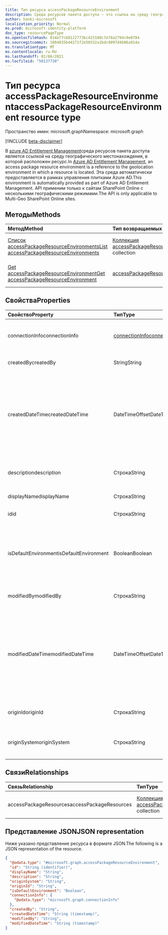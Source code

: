 ```yaml
---
title: Тип ресурса accessPackageResourceEnvironment
description: Среда ресурсов пакета доступа — это ссылка на среду географического местонахождения, в которой расположен ресурс.
author: hanki-microsoft
localization_priority: Normal
ms.prod: microsoft-identity-platform
doc_type: resourcePageType
ms.openlocfilehash: 814e77cb8122773bc425180c7e78a2794c9e0784
ms.sourcegitcommit: 1004835b44271f2e50332a1bdc9097d4b06a914a
ms.translationtype: MT
ms.contentlocale: ru-RU
ms.lasthandoff: 02/06/2021
ms.locfileid: "50137730"
---
```

# <a name="accesspackageresourceenvironment-resource-type"></a><span data-ttu-id="96433-103">Тип ресурса accessPackageResourceEnvironment</span><span class="sxs-lookup"><span data-stu-id="96433-103">accessPackageResourceEnvironment resource type</span></span>

<span data-ttu-id="96433-104">Пространство имен: microsoft.graph</span><span class="sxs-lookup"><span data-stu-id="96433-104">Namespace: microsoft.graph</span></span>

[!INCLUDE [beta-disclaimer](../../includes/beta-disclaimer.md)]

<span data-ttu-id="96433-105">В [azure AD Entitlement Management](entitlementmanagement-root.md)среда ресурсов пакета доступа является ссылкой на среду географического местонахождения, в которой расположен ресурс.</span><span class="sxs-lookup"><span data-stu-id="96433-105">In [Azure AD Entitlement Management](entitlementmanagement-root.md), an access package resource environment is a reference to the geolocation environment in which a resource is located.</span></span> <span data-ttu-id="96433-106">Эта среда автоматически предоставляется в рамках управления плитками Azure AD.</span><span class="sxs-lookup"><span data-stu-id="96433-106">This environment is automatically provided as part of Azure AD Entilement Management.</span></span> <span data-ttu-id="96433-107">API применим только к сайтам SharePoint Online с несколькими географическими режимами.</span><span class="sxs-lookup"><span data-stu-id="96433-107">The API is only applicable to Multi-Geo SharePoint Online sites.</span></span>

## <a name="methods"></a><span data-ttu-id="96433-108">Методы</span><span class="sxs-lookup"><span data-stu-id="96433-108">Methods</span></span>
|<span data-ttu-id="96433-109">Метод</span><span class="sxs-lookup"><span data-stu-id="96433-109">Method</span></span>|<span data-ttu-id="96433-110">Тип возвращаемых данных</span><span class="sxs-lookup"><span data-stu-id="96433-110">Return type</span></span>|<span data-ttu-id="96433-111">Описание</span><span class="sxs-lookup"><span data-stu-id="96433-111">Description</span></span>|
|:---|:---|:---|
|[<span data-ttu-id="96433-112">Список accessPackageResourceEnvironments</span><span class="sxs-lookup"><span data-stu-id="96433-112">List accessPackageResourceEnvironments</span></span>](../api/accesspackageresourceenvironment-list.md)|<span data-ttu-id="96433-113">[Коллекция accessPackageResourceEnvironment](../resources/accesspackageresourceenvironment.md)</span><span class="sxs-lookup"><span data-stu-id="96433-113">[accessPackageResourceEnvironment](../resources/accesspackageresourceenvironment.md) collection</span></span>|<span data-ttu-id="96433-114">Получить список объектов [accessPackageResourceEnvironment.](../resources/accesspackageresourceenvironment.md)</span><span class="sxs-lookup"><span data-stu-id="96433-114">Retrieve a list of [accessPackageResourceEnvironment](../resources/accesspackageresourceenvironment.md) objects.</span></span>|
|[<span data-ttu-id="96433-115">Get accessPackageResourceEnvironment</span><span class="sxs-lookup"><span data-stu-id="96433-115">Get accessPackageResourceEnvironment</span></span>](../api/accesspackageresourceenvironment-get.md)|[<span data-ttu-id="96433-116">accessPackageResourceEnvironment</span><span class="sxs-lookup"><span data-stu-id="96433-116">accessPackageResourceEnvironment</span></span>](../resources/accesspackageresourceenvironment.md)|<span data-ttu-id="96433-117">Чтение свойств и связей объекта [accessPackageResourceEnvironment.](../resources/accesspackageresourceenvironment.md)</span><span class="sxs-lookup"><span data-stu-id="96433-117">Read the properties and relationships of an [accessPackageResourceEnvironment](../resources/accesspackageresourceenvironment.md) object.</span></span>|

## <a name="properties"></a><span data-ttu-id="96433-118">Свойства</span><span class="sxs-lookup"><span data-stu-id="96433-118">Properties</span></span>
|<span data-ttu-id="96433-119">Свойство</span><span class="sxs-lookup"><span data-stu-id="96433-119">Property</span></span>|<span data-ttu-id="96433-120">Тип</span><span class="sxs-lookup"><span data-stu-id="96433-120">Type</span></span>|<span data-ttu-id="96433-121">Описание</span><span class="sxs-lookup"><span data-stu-id="96433-121">Description</span></span>|
|:---|:---|:---|
|<span data-ttu-id="96433-122">connectionInfo</span><span class="sxs-lookup"><span data-stu-id="96433-122">connectionInfo</span></span>|[<span data-ttu-id="96433-123">connectionInfo</span><span class="sxs-lookup"><span data-stu-id="96433-123">connectionInfo</span></span>](../resources/connectioninfo.md)|<span data-ttu-id="96433-124">Сведения о подключении среды, используемой для подключения к ресурсу.</span><span class="sxs-lookup"><span data-stu-id="96433-124">Connection information of an environment used to connect to a resource.</span></span> |
|<span data-ttu-id="96433-125">createdBy</span><span class="sxs-lookup"><span data-stu-id="96433-125">createdBy</span></span>|<span data-ttu-id="96433-126">String</span><span class="sxs-lookup"><span data-stu-id="96433-126">String</span></span>|<span data-ttu-id="96433-127">Отображаемого имени пользователя, создав этот объект.</span><span class="sxs-lookup"><span data-stu-id="96433-127">The display name of the user that created this object.</span></span>|
|<span data-ttu-id="96433-128">createdDateTime</span><span class="sxs-lookup"><span data-stu-id="96433-128">createdDateTime</span></span>|<span data-ttu-id="96433-129">DateTimeOffset</span><span class="sxs-lookup"><span data-stu-id="96433-129">DateTimeOffset</span></span>|<span data-ttu-id="96433-130">Дата и время создания объекта.</span><span class="sxs-lookup"><span data-stu-id="96433-130">The date and time that this object was created.</span></span> <br><span data-ttu-id="96433-131">Тип DateTimeOffset представляет сведения о дате и времени с использованием формата ISO 8601 и всегда указывает время в формате UTC.</span><span class="sxs-lookup"><span data-stu-id="96433-131">The DateTimeOffset type represents date and time information using ISO 8601 format and is always in UTC time.</span></span> <span data-ttu-id="96433-132">Например, полночь 1 января 2014 г. в UTC — `'2014-01-01T00:00:00Z'` это .</span><span class="sxs-lookup"><span data-stu-id="96433-132">For example, midnight UTC on Jan 1, 2014 is `'2014-01-01T00:00:00Z'`.</span></span>|
|<span data-ttu-id="96433-133">description</span><span class="sxs-lookup"><span data-stu-id="96433-133">description</span></span>|<span data-ttu-id="96433-134">Строка</span><span class="sxs-lookup"><span data-stu-id="96433-134">String</span></span>|<span data-ttu-id="96433-135">Описание этого объекта *accessPackageResourceEnvironment.*</span><span class="sxs-lookup"><span data-stu-id="96433-135">The description of this *accessPackageResourceEnvironment* object.</span></span>|
|<span data-ttu-id="96433-136">displayName</span><span class="sxs-lookup"><span data-stu-id="96433-136">displayName</span></span>|<span data-ttu-id="96433-137">Строка</span><span class="sxs-lookup"><span data-stu-id="96433-137">String</span></span>|<span data-ttu-id="96433-138">Отображаемого имени этого объекта.</span><span class="sxs-lookup"><span data-stu-id="96433-138">The display name of this object.</span></span>|
|<span data-ttu-id="96433-139">id</span><span class="sxs-lookup"><span data-stu-id="96433-139">id</span></span>|<span data-ttu-id="96433-140">Строка</span><span class="sxs-lookup"><span data-stu-id="96433-140">String</span></span>|<span data-ttu-id="96433-141">Уникальный идентификатор объекта, присвоенный системе.</span><span class="sxs-lookup"><span data-stu-id="96433-141">The system-assigned unique identifier of the object.</span></span>|
|<span data-ttu-id="96433-142">isDefaultEnvironment</span><span class="sxs-lookup"><span data-stu-id="96433-142">isDefaultEnvironment</span></span>|<span data-ttu-id="96433-143">Boolean</span><span class="sxs-lookup"><span data-stu-id="96433-143">Boolean</span></span>|<span data-ttu-id="96433-144">Определяет, является ли эта среда средой по умолчанию.</span><span class="sxs-lookup"><span data-stu-id="96433-144">Determines whether this is default environment or not.</span></span> <span data-ttu-id="96433-145">Он установлен для всех систем статического источника, таких как группы `true` Azure AD и приложения Azure AD.</span><span class="sxs-lookup"><span data-stu-id="96433-145">It is set to `true` for all static origin systems, such as Azure AD groups and Azure AD Applications.</span></span>|
|<span data-ttu-id="96433-146">modifiedBy</span><span class="sxs-lookup"><span data-stu-id="96433-146">modifiedBy</span></span>|<span data-ttu-id="96433-147">Строка</span><span class="sxs-lookup"><span data-stu-id="96433-147">String</span></span>|<span data-ttu-id="96433-148">Отображаемого имени объекта, который последним изменил этот объект.</span><span class="sxs-lookup"><span data-stu-id="96433-148">The display name of the entity that last modified this object.</span></span>|
|<span data-ttu-id="96433-149">modifiedDateTime</span><span class="sxs-lookup"><span data-stu-id="96433-149">modifiedDateTime</span></span>|<span data-ttu-id="96433-150">DateTimeOffset</span><span class="sxs-lookup"><span data-stu-id="96433-150">DateTimeOffset</span></span>|<span data-ttu-id="96433-151">Дата и время последнего изменения этого объекта.</span><span class="sxs-lookup"><span data-stu-id="96433-151">The date and time that this object was last modified.</span></span> <br><span data-ttu-id="96433-152">Тип DateTimeOffset представляет сведения о дате и времени с использованием формата ISO 8601 и всегда указывает время в формате UTC.</span><span class="sxs-lookup"><span data-stu-id="96433-152">The DateTimeOffset type represents date and time information using ISO 8601 format and is always in UTC time.</span></span> <span data-ttu-id="96433-153">Например, полночь 1 января 2014 г. в UTC — `'2014-01-01T00:00:00Z'` это .</span><span class="sxs-lookup"><span data-stu-id="96433-153">For example, midnight UTC on Jan 1, 2014 is `'2014-01-01T00:00:00Z'`.</span></span> |
|<span data-ttu-id="96433-154">originId</span><span class="sxs-lookup"><span data-stu-id="96433-154">originId</span></span>|<span data-ttu-id="96433-155">Строка</span><span class="sxs-lookup"><span data-stu-id="96433-155">String</span></span>|<span data-ttu-id="96433-156">Уникальный идентификатор этой среды в системе источника.</span><span class="sxs-lookup"><span data-stu-id="96433-156">The unique identifier of this environment in the origin system.</span></span>|
|<span data-ttu-id="96433-157">originSystem</span><span class="sxs-lookup"><span data-stu-id="96433-157">originSystem</span></span>|<span data-ttu-id="96433-158">Строка</span><span class="sxs-lookup"><span data-stu-id="96433-158">String</span></span>|<span data-ttu-id="96433-159">Тип ресурса в системе источника, например `SharePointOnline` .</span><span class="sxs-lookup"><span data-stu-id="96433-159">The type of the resource in the origin system such as `SharePointOnline`.</span></span> <span data-ttu-id="96433-160">Поддерживает `$filter`.</span><span class="sxs-lookup"><span data-stu-id="96433-160">Supports `$filter`.</span></span>|

## <a name="relationships"></a><span data-ttu-id="96433-161">Связи</span><span class="sxs-lookup"><span data-stu-id="96433-161">Relationships</span></span>
|<span data-ttu-id="96433-162">Связь</span><span class="sxs-lookup"><span data-stu-id="96433-162">Relationship</span></span>|<span data-ttu-id="96433-163">Тип</span><span class="sxs-lookup"><span data-stu-id="96433-163">Type</span></span>|<span data-ttu-id="96433-164">Описание</span><span class="sxs-lookup"><span data-stu-id="96433-164">Description</span></span>|
|:---|:---|:---|
|<span data-ttu-id="96433-165">accessPackageResources</span><span class="sxs-lookup"><span data-stu-id="96433-165">accessPackageResources</span></span>|<span data-ttu-id="96433-166">[Коллекция accessPackageResource](../resources/accesspackageresource.md)</span><span class="sxs-lookup"><span data-stu-id="96433-166">[accessPackageResource](../resources/accesspackageresource.md) collection</span></span>|<span data-ttu-id="96433-167">Только для чтения.</span><span class="sxs-lookup"><span data-stu-id="96433-167">Read-only.</span></span> <span data-ttu-id="96433-168">Обязательный элемент.</span><span class="sxs-lookup"><span data-stu-id="96433-168">Required.</span></span>|

## <a name="json-representation"></a><span data-ttu-id="96433-169">Представление JSON</span><span class="sxs-lookup"><span data-stu-id="96433-169">JSON representation</span></span>
<span data-ttu-id="96433-170">Ниже указано представление ресурса в формате JSON.</span><span class="sxs-lookup"><span data-stu-id="96433-170">The following is a JSON representation of the resource.</span></span>
<!-- {
  "blockType": "resource",
  "keyProperty": "id",
  "@odata.type": "microsoft.graph.accessPackageResourceEnvironment",
  "baseType": "",
  "openType": false
}
-->
``` json
{
  "@odata.type": "#microsoft.graph.accessPackageResourceEnvironment",
  "id": "String (identifier)",
  "displayName": "String",
  "description": "String",
  "originSystem": "String",
  "originId": "String",
  "isDefaultEnvironment": "Boolean",
  "connectionInfo": {
    "@odata.type": "microsoft.graph.connectionInfo"
  },
  "createdBy": "String",
  "createdDateTime": "String (timestamp)",
  "modifiedBy": "String",
  "modifiedDateTime": "String (timestamp)"
}
```
